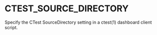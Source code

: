   

# CTEST_SOURCE_DIRECTORY  
Specify the CTest SourceDirectory setting
in a ctest(1) dashboard client script.  

